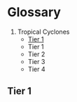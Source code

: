 # Glossary

1. Tropical Cyclones
    - [Tier 1](#tier-1)
    - Tier 1
    - Tier 2
    - Tier 3
    - Tier 4



## Tier 1